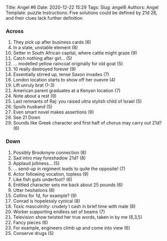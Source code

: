 Title: Angel #6
Date: 2020-12-22 15:29
Tags:
Slug: angel6
Authors: Angel
Template: puzzle
Instructions: Five solutions could be defined by 21d 28, and their clues lack further definition


<h3>Across</h3>
<ol>
	<li value='1'>They pick up after business cards (6)</li>
	<li value='4'>In a state, unstable element (8)</li>
	<li value='10'>Setter in South African capital, where cattle might graze (9)</li>
	<li value='11'>Catch nothing after girl... (5)</li>
	<li value='12'>... modelled yellow raincoat originally for old goat (5)</li>
	<li value='13'>10 really destroyed forever (9)</li>
	<li value='14'>Essentially stirred up, tense Saxon invades (7)</li>
	<li value='16'>London location starts to show off her ouevre (4)</li>
	<li value='19'>Lift unruly brat (1-3)</li>
	<li value='21'>American parent graduates at a Kenyan location (7)</li>
	<li value='24'>Note about a rest (9)</li>
	<li value='25'>Last remnants of Raj: you raised ultra stylish child of Israel (5)</li>
	<li value='26'>Spoils husband (5)</li>
	<li value='27'>Even smart novel makes assertions (9)</li>
	<li value='28'>See 21 Down</li>
	<li value='29'>Sounds like Greek character and first half of chorus may carry out 21d? (6)</li>
</ol>

<h3>Down</h3>
<ol>
	<li value='1'>Possibly Brookmyre connection (8)</li>
	<li value='2'>Sad intro may foreshadow 21d? (8)</li>
	<li value='3'>Applaud jolliness... (5)</li>
	<li value='5'>... send-up in regiment leads to quite the opposite! (7)</li>
	<li value='6'>Actor following vocation, topless (9)</li>
	<li value='7'>Like fish guts underfoot? (6)</li>
	<li value='8'>Entitled character sets me back about 25 pounds (6)</li>
	<li value='9'>Utter hesitations (6)</li>
	<li value='15'>Collins for 1d, for example? (9)</li>
	<li value='17'>Conrad is hopelessly cynical (8)</li>
	<li value='18'>Toxic masculinity: crudely I cash in brief time with male (8)</li>
	<li value='20'>Worker supporting endless set of beams (7)</li>
	<li value='21/28'>Television show twisted her true words, taken in by me (6,3,5)</li>
	<li value='22'>Fancy pieces (6)</li>
	<li value='23'>For example, engineers climb up and come into view (6)</li>
	<li value='25'>Conserve drugs (5)</li>
</ol>
